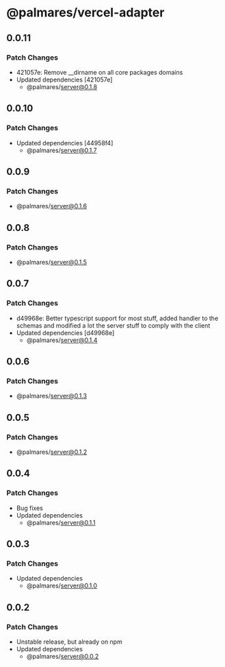 # @palmares/vercel-adapter

## 0.0.11

### Patch Changes

- 421057e: Remove \_\_dirname on all core packages domains
- Updated dependencies [421057e]
  - @palmares/server@0.1.8

## 0.0.10

### Patch Changes

- Updated dependencies [44958f4]
  - @palmares/server@0.1.7

## 0.0.9

### Patch Changes

- @palmares/server@0.1.6

## 0.0.8

### Patch Changes

- @palmares/server@0.1.5

## 0.0.7

### Patch Changes

- d49968e: Better typescript support for most stuff, added handler to the schemas and modified a lot the server stuff to comply with the client
- Updated dependencies [d49968e]
  - @palmares/server@0.1.4

## 0.0.6

### Patch Changes

- @palmares/server@0.1.3

## 0.0.5

### Patch Changes

- @palmares/server@0.1.2

## 0.0.4

### Patch Changes

- Bug fixes
- Updated dependencies
  - @palmares/server@0.1.1

## 0.0.3

### Patch Changes

- Updated dependencies
  - @palmares/server@0.1.0

## 0.0.2

### Patch Changes

- Unstable release, but already on npm
- Updated dependencies
  - @palmares/server@0.0.2
